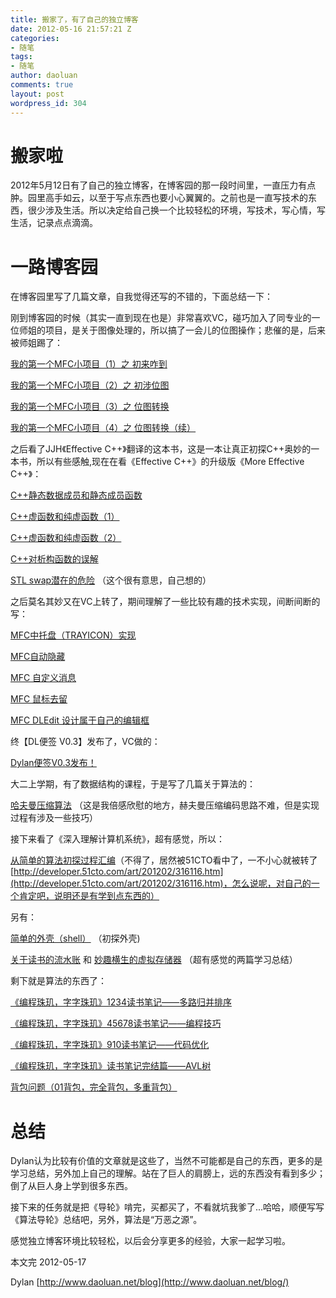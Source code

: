 ```yaml
---
title: 搬家了，有了自己的独立博客
date: 2012-05-16 21:57:21 Z
categories:
- 随笔
tags:
- 随笔
author: daoluan
comments: true
layout: post
wordpress_id: 304
---
```


# 搬家啦


2012年5月12日有了自己的独立博客，在博客园的那一段时间里，一直压力有点肿。园里高手如云，以至于写点东西也要小心翼翼的。之前也是一直写技术的东西，很少涉及生活。所以决定给自己换一个比较轻松的环境，写技术，写心情，写生活，记录点点滴滴。

<!-- more -->


# 一路博客园


在博客园里写了几篇文章，自我觉得还写的不错的，下面总结一下：

刚到博客园的时候（其实一直到现在也是）非常喜欢VC，碰巧加入了同专业的一位师姐的项目，是关于图像处理的，所以搞了一会儿的位图操作；悲催的是，后来被师姐踢了：

[我的第一个MFC小项目（1）之 初来咋到](http://www.cnblogs.com/daoluanxiaozi/archive/2011/11/18/2254755.html)

[我的第一个MFC小项目（2）之 初涉位图](http://www.cnblogs.com/daoluanxiaozi/archive/2011/11/23/2260671.html)

[我的第一个MFC小项目（3）之 位图转换](http://www.cnblogs.com/daoluanxiaozi/archive/2011/12/08/2280453.html)

[我的第一个MFC小项目（4）之 位图转换（续）](http://www.cnblogs.com/daoluanxiaozi/archive/2011/12/20/2295114.html)

之后看了JJH《Effective C++》翻译的这本书，这是一本让真正初探C++奥妙的一本书，所以有些感触,现在在看《Effective C++》的升级版《More Effective C++》：

[C++静态数据成员和静态成员函数](http://www.cnblogs.com/daoluanxiaozi/archive/2011/12/03/2274636.html)

[C++虚函数和纯虚函数（1）](http://www.cnblogs.com/daoluanxiaozi/archive/2011/12/04/2275364.html)

[C++虚函数和纯虚函数（2）](http://www.cnblogs.com/daoluanxiaozi/archive/2011/12/04/2275520.html)

[C++对析构函数的误解](http://www.cnblogs.com/daoluanxiaozi/archive/2011/12/09/2281796.html)

[STL swap潜在的危险](http://www.cnblogs.com/daoluanxiaozi/archive/2011/12/18/2291972.html) （这个很有意思，自己想的）

之后莫名其妙又在VC上转了，期间理解了一些比较有趣的技术实现，间断间断的写：

[MFC中托盘（TRAYICON）实现](http://www.cnblogs.com/daoluanxiaozi/archive/2011/11/12/2246733.html)

[MFC自动隐藏](http://www.cnblogs.com/daoluanxiaozi/archive/2011/11/17/2252599.html)

[MFC 自定义消息](http://www.cnblogs.com/daoluanxiaozi/archive/2012/01/28/2330527.html)

[MFC 鼠标去留](http://www.cnblogs.com/daoluanxiaozi/archive/2012/02/04/2337561.html)

[MFC DLEdit 设计属于自己的编辑框](http://www.cnblogs.com/daoluanxiaozi/archive/2012/02/04/2337016.html)

终【DL便签 V0.3】发布了，VC做的：

[Dylan便签V0.3发布！](http://blog.csdn.net/daoluanxiaozi/article/details/7483269)

大二上学期，有了数据结构的课程，于是写了几篇关于算法的：

[哈夫曼压缩算法](http://www.cnblogs.com/daoluanxiaozi/archive/2011/12/26/2302464.html) （这是我倍感欣慰的地方，赫夫曼压缩编码思路不难，但是实现过程有涉及一些技巧）

接下来看了《深入理解计算机系统》，超有感觉，所以：

[从简单的算法初探过程汇编](http://www.cnblogs.com/daoluanxiaozi/archive/2012/02/08/2340530.html)（不得了，居然被51CTO看中了，一不小心就被转了[http://developer.51cto.com/art/201202/316116.htm](http://developer.51cto.com/art/201202/316116.htm)，怎么说呢，对自己的一个肯定吧，说明还是有学到点东西的）

另有：

[简单的外壳（shell）](http://www.cnblogs.com/daoluanxiaozi/archive/2012/02/23/2365513.html) （初探外壳)

[关于读书的流水账](http://www.cnblogs.com/daoluanxiaozi/archive/2012/03/14/2397033.html) 和 [妙趣横生的虚拟存储器](http://www.cnblogs.com/daoluanxiaozi/archive/2012/03/12/2392281.html) （超有感觉的两篇学习总结）

剩下就是算法的东西了：

[《编程珠玑，字字珠玑》1234读书笔记——多路归并排序](http://www.cnblogs.com/daoluanxiaozi/archive/2012/03/29/2423087.html)

[《编程珠玑，字字珠玑》45678读书笔记——编程技巧](http://www.cnblogs.com/daoluanxiaozi/archive/2012/04/06/2435248.html)

[《编程珠玑，字字珠玑》910读书笔记——代码优化](http://www.cnblogs.com/daoluanxiaozi/archive/2012/04/15/2450134.html)

[《编程珠玑，字字珠玑》读书笔记完结篇——AVL树](http://www.cnblogs.com/daoluanxiaozi/archive/2012/04/26/2471256.html)

[背包问题（01背包，完全背包，多重背包）](http://www.cnblogs.com/daoluanxiaozi/archive/2012/05/06/2486105.html)


# 总结


Dylan认为比较有价值的文章就是这些了，当然不可能都是自己的东西，更多的是学习总结，另外加上自己的理解。站在了巨人的肩膀上，远的东西没有看到多少；倒了从巨人身上学到很多东西。

接下来的任务就是把《导轮》啃完，买都买了，不看就坑我爹了...哈哈，顺便写写《算法导轮》总结吧，另外，算法是“万恶之源”。

感觉独立博客环境比较轻松，以后会分享更多的经验，大家一起学习啦。

本文完 2012-05-17

Dylan [http://www.daoluan.net/blog](http://www.daoluan.net/blog/)
